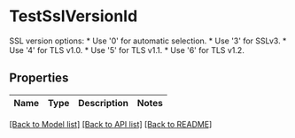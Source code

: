 # TestSslVersionId

SSL version options:  * Use '0' for automatic selection. * Use '3' for SSLv3. * Use '4' for TLS v1.0. * Use '5' for TLS v1.1. * Use '6' for TLS v1.2. 

## Properties
Name | Type | Description | Notes
------------ | ------------- | ------------- | -------------

[[Back to Model list]](../README.md#documentation-for-models) [[Back to API list]](../README.md#documentation-for-api-endpoints) [[Back to README]](../README.md)


